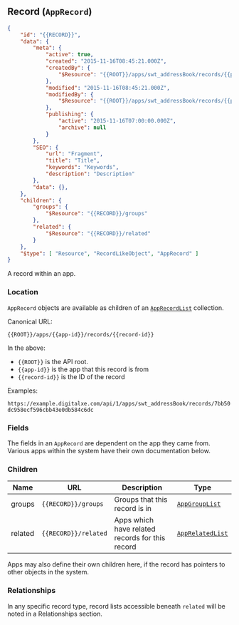## Record (``AppRecord``)

```json
{
	"id": "{{RECORD}}",
	"data": {
		"meta": {
			"active": true,
			"created": "2015-11-16T08:45:21.000Z",
			"createdBy": {
				"$Resource": "{{ROOT}}/apps/swt_addressBook/records/{{person-id}}"
			},
			"modified": "2015-11-16T08:45:21.000Z",
			"modifiedBy": {
				"$Resource": "{{ROOT}}/apps/swt_addressBook/records/{{person-id}}"
			},
			"publishing": {
				"active": "2015-11-16T07:00:00.000Z",
				"archive": null
			}
		},
		"SEO": {
			"url": "Fragment",
			"title": "Title",
			"keywords": "Keywords",
			"description": "Description"
		},
		"data": {},
	},
	"children": {
		"groups": {
			"$Resource": "{{RECORD}}/groups"
		},
		"related": {
			"$Resource": "{{RECORD}}/related"
		}
	},
	"$type": [ "Resource", "RecordLikeObject", "AppRecord" ]
}
```

A record within an app.

### Location

``AppRecord`` objects are available as children of an [``AppRecordList``](#collection-types) collection.

Canonical URL:

``{{ROOT}}/apps/{{app-id}}/records/{{record-id}}``

In the above:

* ``{{ROOT}}`` is the API root.
* ``{{app-id}}`` is the app that this record is from
* ``{{record-id}}`` is the ID of the record

Examples:

``https://example.digitalxe.com/api/1/apps/swt_addressBook/records/7bb50dc958ecf596cbb43e0db584c6dc``

### Fields

The fields in an ``AppRecord`` are dependent on the app they came from. Various apps within the system have their own documentation below.

### Children

Name | URL | Description | Type
---- | ------------- | ----------- | ----
groups | ``{{RECORD}}/groups`` | Groups that this record is in | [``AppGroupList``](#collection-types)
related | ``{{RECORD}}/related`` | Apps which have related records for this record | [``AppRelatedList``](#collection-types)

<span class='info'>Apps may also define their own children here, if the record has pointers to other objects in the system.</span>

### Relationships

In any specific record type, record lists accessible beneath ``related`` will be noted in a Relationships section.

